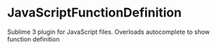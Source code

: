 JavaScriptFunctionDefinition
============================

Sublime 3 plugin for JavaScript files. Overloads autocomplete to show function definition
